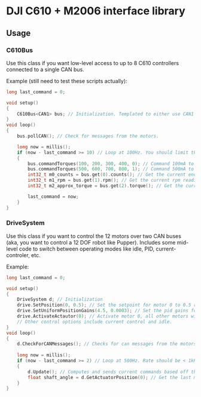 # DJI C610 + M2006 interface library

## Usage

### C610Bus
Use this class if you want low-level access to up to 8 C610 controllers connected to a single CAN bus.

Example (still need to test these scripts actually):
```cpp
long last_command = 0;

void setup()
{
    C610Bus<CAN1> bus; // Initialization. Templated to either use CAN1 or CAN2.
}
void loop()
{
    bus.pollCAN(); // Check for messages from the motors.

    long now = millis();
    if (now - last_command >= 10) // Loop at 100Hz. You should limit the rate at which you call commandTorques to <1kHz to avoid saturating the CAN bus bandwidth
    {
        bus.commandTorques(100, 200, 300, 400, 0); // Command 100mA to motor 1, 200ma to motor 2, etc. The last parameter specifies to command the motors with IDs 1-4
        bus.commandTorques(500, 600, 700, 800, 1); // Command 500mA to motor 5, 600ma to motor 6, etc. The last parameter specifies to command the motors with IDs 5-8.
        int32_t m0_counts = bus.get(0).counts(); // Get the current encoder count reading for motor 0. Returns 0 - 8191 which covers one full rotation of the motor (not to be mistaken with the output shaft).
        int32_t m1_rpm = bus.get(1).rpm(); // Get the current rpm reading for motor 1. 
        int32_t m2_approx_torque = bus.get(2).torque(); // Get the current torque estimate for motor 2. Units are in mA (motor current is proportional to torque).

        last_command = now;
    }
}
```

### DriveSystem
Use this class if you want to control the 12 motors over two CAN buses (aka, you want to control a 12 DOF robot like Pupper). Includes some mid-level code to switch between operating modes like idle, PID, current-controler, etc.

Example:
```cpp
long last_command = 0;

void setup()
{
    DriveSystem d; // Initialization
    drive.SetPosition(0, 0.5); // Set the setpoint for motor 0 to 0.5 radians. This setpoint is for the angle of the output shaft, not the motor.
    drive.SetUniformPositionGains(4.5, 0.0003); // Set the pid gains for all motors to kp=4.5 [A/rad] and kd=0.0003 [A/rad/s]
    drive.ActivateActautor(0); // Activate motor 0, all other motors will be idling (zero voltage)
    // Other control options include current control and idle.
}
void loop()
{
    d.CheckForCANMessages(); // Checks for can messages from the motors
    
    long now = millis();
    if (now - last_command >= 2) // Loop at 500Hz. Rate should be < 1kHz to avoid saturation.
    {
        d.Update(); // Computes and sends current commands based off the current operating mode (pid, idle, etc)
        float shaft_angle = d.GetActuatorPosition(0); // Get the last measured angle (in radians) of motor 0's output shaft.
    }
}
```
